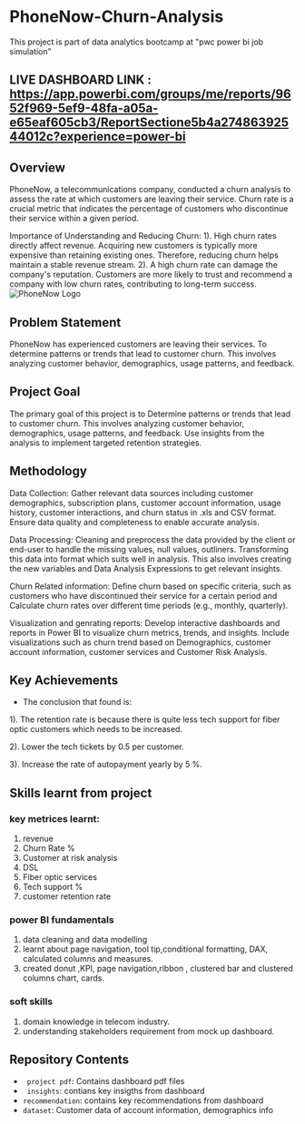 # PhoneNow-Churn-Analysis

This project is part of data analytics bootcamp at "pwc power bi job simulation"
## LIVE DASHBOARD LINK : https://app.powerbi.com/groups/me/reports/9652f969-5ef9-48fa-a05a-e65eaf605cb3/ReportSectione5b4a27486392544012c?experience=power-bi

## Overview

PhoneNow, a telecommunications company, conducted a churn analysis to assess the rate at which customers are leaving their service. Churn rate is a crucial metric that indicates the percentage of customers who discontinue their service within a given period.

Importance of Understanding and Reducing Churn:
1).  High churn rates directly affect revenue. Acquiring new customers is typically more expensive than retaining existing ones. Therefore, reducing churn helps maintain a stable revenue stream. 
2). A high churn rate can damage the company's reputation. Customers are more likely to trust and recommend a company with low churn rates, contributing to long-term success.
![PhoneNow Logo](https://flowium.com/wp-content/uploads/2022/07/customer-churn.png)

## Problem Statement

PhoneNow has experienced customers are leaving their services. To determine patterns or trends that lead to customer churn. This involves analyzing customer behavior, demographics, usage patterns, and feedback.

## Project Goal

The primary goal of this project is to Determine patterns or trends that lead to customer churn. This involves analyzing customer behavior, demographics, usage patterns, and feedback.
Use insights from the analysis to implement targeted retention strategies.

## Methodology
Data Collection: Gather relevant data sources including customer demographics, subscription plans, customer account information, usage history, customer interactions, and churn status in .xls and CSV format.
Ensure data quality and completeness to enable accurate analysis.

Data Processing: Cleaning and preprocess the data provided by the client or end-user to handle the missing values, null values, outliners. Transforming this data into format which suits well in analysis.
This also involves creating the new variables and Data Analysis Expressions to get relevant insights.

Churn Related information: Define churn based on specific criteria, such as customers who have discontinued their service for a certain period and Calculate churn rates over different time periods (e.g., monthly, quarterly).

Visualization and genrating reports: Develop interactive dashboards and reports in Power BI to visualize churn metrics, trends, and insights.
Include visualizations such as churn trend based on Demographics, customer account information, customer services and Customer Risk Analysis.

## Key Achievements

- The conclusion that found is:

1). The retention rate is because there is quite less tech support for fiber optic customers which needs to be increased.

2). Lower the tech tickets by 0.5 per customer.

3). Increase the rate of autopayment yearly by 5 %.

  ##  Skills learnt from project
  ### key metrices learnt:
  1. revenue
  2. Churn Rate %
  3. Customer at risk analysis
  4. DSL
  5. Fiber optic services
  6. Tech support %
  7. customer retention rate
     
  ### power BI fundamentals
  1. data cleaning and data modelling
  2. learnt about page navigation, tool tip,conditional formatting, DAX, calculated columns and measures.
  3. created donut ,KPI, page navigation,ribbon , clustered bar and clustered columns chart, cards.
  ### soft skills
  1. domain knowledge in  telecom industry.
  2. understanding stakeholders requirement from mock up dashboard. 
     
## Repository Contents

- ` project pdf`: Contains dashboard pdf files
- ` insights`: contians key insigths from dashboard  
- `recommendation`: contains key recommendations from dashboard
- `dataset`: Customer data of account information, demographics info
